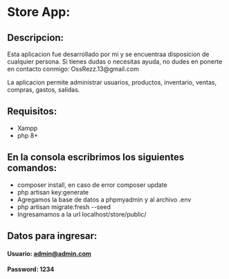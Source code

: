 # Store App:

## Descripcion:

<p>Esta aplicacion fue desarrollado por mi y se encuentraa disposicion de cualquier persona. Si tienes dudas o necesitas ayuda, no dudes en ponerte en contacto conmigo: OssRezz.13@gmail.com</p>
<p>La aplicacion permite administrar usuarios, productos, inventario, ventas, compras, gastos, salidas.</p>

## Requisitos:

-   Xampp
-   php 8+

## En la consola escribrimos los siguientes comandos:

-   composer install, en caso de error composer update
-   php artisan key:generate
-   Agregamos la base de datos a phpmyadmin y al archivo .env
-   php artisan migrate:fresh --seed
-   Ingresamamos a la url localhost/store/public/

## Datos para ingresar:

#### Usuario: admin@admin.com

#### Password: 1234

